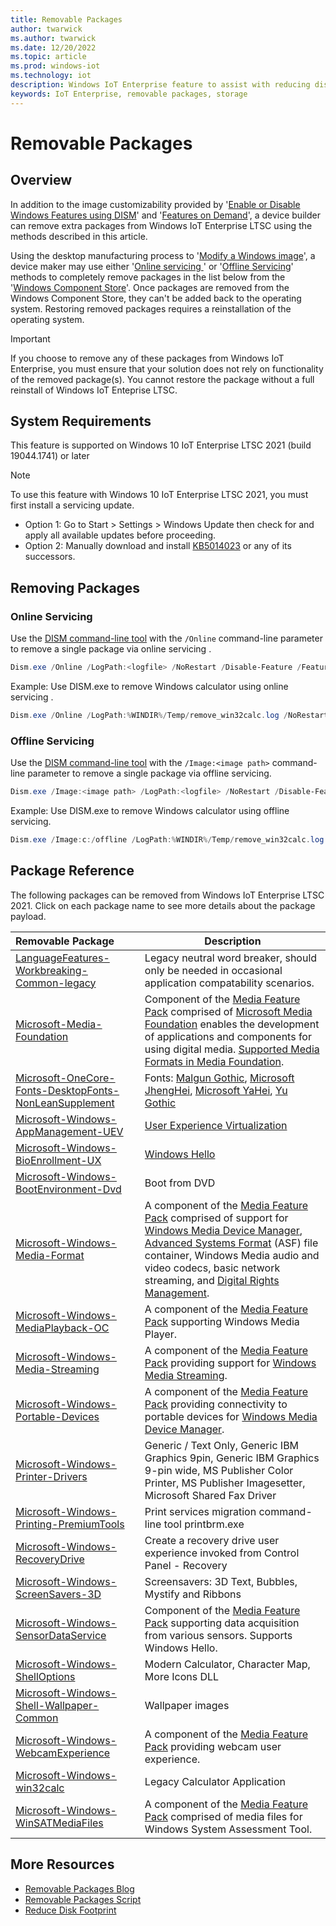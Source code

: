 ```yaml
---
title: Removable Packages
author: twarwick
ms.author: twarwick
ms.date: 12/20/2022
ms.topic: article
ms.prod: windows-iot
ms.technology: iot
description: Windows IoT Enterprise feature to assist with reducing disk footprint
keywords: IoT Enterprise, removable packages, storage
---
```


# Removable Packages
## Overview
In addition to the image customizability provided by '[Enable or Disable Windows Features using DISM](/windows-hardware/manufacture/desktop/enable-or-disable-windows-features-using-dism)' and '[Features on Demand](/windows-hardware/manufacture/desktop/features-on-demand-v2--capabilities)', a device builder can remove extra packages from Windows IoT Enterprise LTSC using the methods described in this article.

Using the desktop manufacturing process to '[Modify a Windows image](/windows-hardware/manufacture/desktop/modify-an-image)', a device maker may use either '[Online servicing ](/windows-hardware/manufacture/desktop/audit-mode-overview)' or '[Offline Servicing](/windows-hardware/manufacture/desktop/mount-and-modify-a-windows-image-using-dism)' methods to completely remove packages in the list below from the '[Windows Component Store](/windows-hardware/manufacture/desktop/manage-the-component-store)'. Once packages are removed from the Windows Component Store, they can't be added back to the operating system. Restoring removed packages requires a reinstallation of the operating system.

> [!Important]
>
>If you choose to remove any of these packages from Windows IoT Enterprise, you must ensure that your  solution does not rely on functionality of the removed package(s). You cannot restore the package without a full reinstall of Windows IoT Enteprise LTSC.

## System Requirements
This feature is supported on Windows 10 IoT Enterprise LTSC 2021 (build 19044.1741) or later

> [!Note]
>
> To use this feature with Windows 10 IoT Enterprise LTSC 2021, you must first install a servicing update.  
> - Option 1: Go to Start > Settings > Windows Update then check for and apply all available updates before proceeding.
> - Option 2: Manually download and install  [KB5014023](https://support.microsoft.com/topic/june-2-2022-kb5014023-os-builds-19042-1741-19043-1741-and-19044-1741-preview-65ac6a5d-439a-4e88-b431-a5e2d4e2516a) or any of its successors.
 
## Removing Packages

### Online Servicing 
Use the [DISM command-line tool](/windows-hardware/manufacture/desktop/what-is-dism) with the ```/Online``` command-line parameter to remove a single package via online servicing .

```powershell
Dism.exe /Online /LogPath:<logfile> /NoRestart /Disable-Feature /FeatureName:<package name> /PackageName:@Package
```

Example: Use DISM.exe to remove Windows calculator using online servicing .
```powershell
Dism.exe /Online /LogPath:%WINDIR%/Temp/remove_win32calc.log /NoRestart /Disable-Feature /FeatureName:Microsoft-Windows-win32calc /PackageName:@Package
````
### Offline Servicing
Use the [DISM command-line tool](/windows-hardware/manufacture/desktop/what-is-dism) with the ```/Image:<image path>``` command-line parameter to remove a single package via offline servicing.

```powershell
Dism.exe /Image:<image path> /LogPath:<logfile> /NoRestart /Disable-Feature /FeatureName:<package name> /PackageName:@Package
```

Example: Use DISM.exe to remove Windows calculator using offline servicing.
```powershell
Dism.exe /Image:c:/offline /LogPath:%WINDIR%/Temp/remove_win32calc.log /NoRestart /Disable-Feature /FeatureName:Microsoft-Windows-win32calc /PackageName:@Package
````

## Package Reference

The following packages can be removed from Windows IoT Enterprise LTSC 2021.  Click on each package name to see more details about the package payload.


| Removable Package  | Description |
|:-------------------|-------------|
| [LanguageFeatures-Workbreaking-Common-legacy](/windows/iot/iot-enterprise/Optimize-Your-Device/Removable-Packages-Details/LanguageFeatures-Workbreaking-Common-legacy)   | Legacy neutral word breaker, should only be needed in occasional application compatability scenarios. |
| [Microsoft-Media-Foundation](/windows/iot/iot-enterprise/Optimize-Your-Device/Removable-Packages-Details/Microsoft-Media-Foundation)                                     | Component of the [Media Feature Pack](/windows/win32/wmdm/windows-media-device-manager-architecture) comprised of [Microsoft Media Foundation](/windows/win32/medfound/microsoft-media-foundation-sdk) enables the development of applications and components for using digital media. [Supported Media Formats in Media Foundation](/windows/win32/medfound/supported-media-formats-in-media-foundation).   |
| [Microsoft-OneCore-Fonts-DesktopFonts-NonLeanSupplement](/windows/iot/iot-enterprise/Optimize-Your-Device/Removable-Packages-Details/Microsoft-OneCore-Fonts-DesktopFonts-NonLeanSupplement) | Fonts: [Malgun Gothic](/typography/font-list/malgun-gothic), [Microsoft JhengHei](/typography/font-list/microsoft-jhenghei), [Microsoft YaHei](/typography/font-list/microsoft-yahei), [Yu Gothic](/typography/font-list/yu-gothic) |
| [Microsoft-Windows-AppManagement-UEV](/windows/iot/iot-enterprise/Optimize-Your-Device/Removable-Packages-Details/Microsoft-Windows-AppManagement-UEV)                   | [User Experience Virtualization](/windows/configuration/ue-v/uev-for-windows) |
| [Microsoft-Windows-BioEnrollment-UX](/windows/iot/iot-enterprise/Optimize-Your-Device/Removable-Packages-Details/Microsoft-Windows-BioEnrollment-UX)                     | [Windows Hello](/windows-hardware/design/device-experiences/windows-hello) |
| [Microsoft-Windows-BootEnvironment-Dvd](/windows/iot/iot-enterprise/Optimize-Your-Device/Removable-Packages-Details/Microsoft-Windows-BootEnvironment-Dvd)               | Boot from DVD |
| [Microsoft-Windows-Media-Format](/windows/iot/iot-enterprise/Optimize-Your-Device/Removable-Packages-Details/Microsoft-Windows-Media-Format)                             | A component of the [Media Feature Pack](/windows/win32/wmdm/windows-media-device-manager-architecture) comprised of support for [Windows Media Device Manager](/windows/win32/wmdm/windows-media-device-manager-architecture),  [Advanced Systems Format](/windows/win32/wmformat/overview-of-the-asf-format) (ASF) file container, Windows Media audio and video codecs, basic network streaming, and [Digital Rights Management](/windows/win32/wmformat/overview-of-windows-media-drm). |
| [Microsoft-Windows-MediaPlayback-OC](/windows/iot/iot-enterprise/Optimize-Your-Device/Removable-Packages-Details/Microsoft-Windows-MediaPlayback-OC)                     | A component of the [Media Feature Pack](/windows/win32/wmdm/windows-media-device-manager-architecture) supporting Windows Media Player. |
| [Microsoft-Windows-Media-Streaming](/windows/iot/iot-enterprise/Optimize-Your-Device/Removable-Packages-Details/Microsoft-Windows-Media-Streaming)                       | A component of the [Media Feature Pack](/windows/win32/wmdm/windows-media-device-manager-architecture) providing support for [Windows Media Streaming](/windows/win32/mediastreaming/media-streaming-api-portal). |
| [Microsoft-Windows-Portable-Devices](/windows/iot/iot-enterprise/Optimize-Your-Device/Removable-Packages-Details/Microsoft-Windows-Portable-Devices)                     | A component of the [Media Feature Pack](/windows/win32/wmdm/windows-media-device-manager-architecture) providing connectivity to portable devices for [Windows Media Device Manager](/windows/win32/wmdm/,windows-media-device-manager-architecture). |
| [Microsoft-Windows-Printer-Drivers](/windows/iot/iot-enterprise/Optimize-Your-Device/Removable-Packages-Details/Microsoft-Windows-Printer-Drivers)                       | Generic / Text Only, Generic IBM Graphics 9pin, Generic IBM Graphics 9-pin wide, MS Publisher Color Printer, MS Publisher Imagesetter, Microsoft Shared Fax Driver |
| [Microsoft-Windows-Printing-PremiumTools](/windows/iot/iot-enterprise/Optimize-Your-Device/Removable-Packages-Details/Microsoft-Windows-Printing-PremiumTools)           | Print services migration command-line tool printbrm.exe |
| [Microsoft-Windows-RecoveryDrive](/windows/iot/iot-enterprise/Optimize-Your-Device/Removable-Packages-Details/Microsoft-Windows-RecoveryDrive)                           | Create a recovery drive user experience invoked from Control Panel - Recovery |
| [Microsoft-Windows-ScreenSavers-3D](/windows/iot/iot-enterprise/Optimize-Your-Device/Removable-Packages-Details/Microsoft-Windows-ScreenSavers-3D.md)                    | Screensavers: 3D Text, Bubbles, Mystify and Ribbons |
| [Microsoft-Windows-SensorDataService](/windows/iot/iot-enterprise/Optimize-Your-Device/Removable-Packages-Details/Microsoft-Windows-SensorDataService.md)                | Component of the [Media Feature Pack](/windows/win32/wmdm/windows-media-device-manager-architecture) supporting data acquisition from  various sensors.  Supports Windows Hello.  |
| [Microsoft-Windows-ShellOptions](/windows/iot/iot-enterprise/Optimize-Your-Device/Removable-Packages-Details/Microsoft-Windows-ShellOptions.md)                          | Modern Calculator, Character Map, More Icons DLL |
| [Microsoft-Windows-Shell-Wallpaper-Common](/windows/iot/iot-enterprise/Optimize-Your-Device/Removable-Packages-Details/Microsoft-Windows-Shell-Wallpaper-Common.md)      | Wallpaper images |
| [Microsoft-Windows-WebcamExperience](/windows/iot/iot-enterprise/Optimize-Your-Device/Removable-Packages-Details/Microsoft-Windows-WebcamExperience.md)                  | A component of the [Media Feature Pack](/windows/win32/wmdm/windows-media-device-manager-architecture) providing webcam user experience. |
| [Microsoft-Windows-win32calc](/windows/iot/iot-enterprise/Optimize-Your-Device/Removable-Packages-Details/Microsoft-Windows-win32calc.md)                                | Legacy Calculator Application|
| [Microsoft-Windows-WinSATMediaFiles](/windows/iot/iot-enterprise/Optimize-Your-Device/Removable-Packages-Details/Microsoft-Windows-WinSATMediaFiles.md)                  | A component of the [Media Feature Pack](/windows/win32/wmdm/windows-media-device-manager-architecture) comprised of media files for Windows System Assessment Tool. |

## More Resources
* [Removable Packages Blog](https://aka.ms/RemovablePackagesBlog)
* [Removable Packages Script](https://aka.ms/RemovablePackagesScript)
* [Reduce Disk Footprint](/windows/iot/iot-enterprise/optimize-your-device/reduce-disk-footprint)
